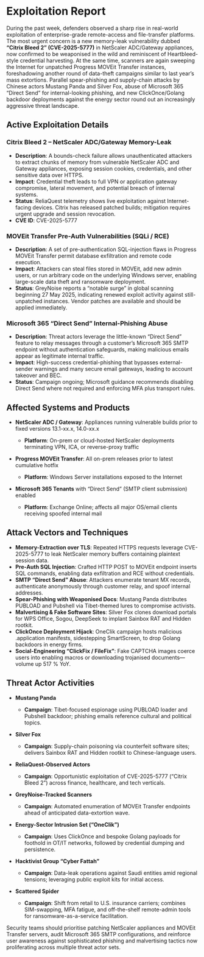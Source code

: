 # Exploitation Report

During the past week, defenders observed a sharp rise in real-world exploitation of enterprise-grade remote-access and file-transfer platforms.  The most urgent concern is a new memory-leak vulnerability dubbed **“Citrix Bleed 2” (CVE-2025-5777)** in NetScaler ADC/Gateway appliances, now confirmed to be weaponised in the wild and reminiscent of Heartbleed-style credential harvesting.  At the same time, scanners are again sweeping the Internet for unpatched Progress MOVEit Transfer instances, foreshadowing another round of data-theft campaigns similar to last year’s mass extortions.  Parallel spear-phishing and supply-chain attacks by Chinese actors Mustang Panda and Silver Fox, abuse of Microsoft 365 “Direct Send” for internal-looking phishing, and new ClickOnce/Golang backdoor deployments against the energy sector round out an increasingly aggressive threat landscape.

## Active Exploitation Details

### Citrix Bleed 2 – NetScaler ADC/Gateway Memory-Leak
- **Description**: A bounds-check failure allows unauthenticated attackers to extract chunks of memory from vulnerable NetScaler ADC and Gateway appliances, exposing session cookies, credentials, and other sensitive data over HTTPS.  
- **Impact**: Credential theft leads to full VPN or application gateway compromise, lateral movement, and potential breach of internal systems.  
- **Status**: ReliaQuest telemetry shows live exploitation against Internet-facing devices.  Citrix has released patched builds; mitigation requires urgent upgrade and session revocation.  
- **CVE ID**: CVE-2025-5777  

### MOVEit Transfer Pre-Auth Vulnerabilities (SQLi / RCE)
- **Description**: A set of pre-authentication SQL-injection flaws in Progress MOVEit Transfer permit database exfiltration and remote code execution.  
- **Impact**: Attackers can steal files stored in MOVEit, add new admin users, or run arbitrary code on the underlying Windows server, enabling large-scale data theft and ransomware deployment.  
- **Status**: GreyNoise reports a “notable surge” in global scanning beginning 27 May 2025, indicating renewed exploit activity against still-unpatched instances.  Vendor patches are available and should be applied immediately.  

### Microsoft 365 “Direct Send” Internal-Phishing Abuse
- **Description**: Threat actors leverage the little-known “Direct Send” feature to relay messages through a customer’s Microsoft 365 SMTP endpoint without authentication safeguards, making malicious emails appear as legitimate internal traffic.  
- **Impact**: High-success credential-phishing that bypasses external-sender warnings and many secure email gateways, leading to account takeover and BEC.  
- **Status**: Campaign ongoing; Microsoft guidance recommends disabling Direct Send where not required and enforcing MFA plus transport rules.  

## Affected Systems and Products

- **NetScaler ADC / Gateway**: Appliances running vulnerable builds prior to fixed versions 13.1-xx.x, 14.0-xx.x  
  - **Platform**: On-prem or cloud-hosted NetScaler deployments terminating VPN, ICA, or reverse-proxy traffic  

- **Progress MOVEit Transfer**: All on-prem releases prior to latest cumulative hotfix  
  - **Platform**: Windows Server installations exposed to the Internet  

- **Microsoft 365 Tenants** with “Direct Send” (SMTP client submission) enabled  
  - **Platform**: Exchange Online; affects all major OS/email clients receiving spoofed internal mail  

## Attack Vectors and Techniques

- **Memory-Extraction over TLS**: Repeated HTTPS requests leverage CVE-2025-5777 to leak NetScaler memory buffers containing plaintext session data.  
- **Pre-Auth SQL Injection**: Crafted HTTP POST to MOVEit endpoint inserts SQL commands, enabling data exfiltration and RCE without credentials.  
- **SMTP “Direct Send” Abuse**: Attackers enumerate tenant MX records, authenticate anonymously through customer relay, and spoof internal addresses.  
- **Spear-Phishing with Weaponised Docs**: Mustang Panda distributes PUBLOAD and Pubshell via Tibet-themed lures to compromise activists.  
- **Malvertising & Fake Software Sites**: Silver Fox clones download portals for WPS Office, Sogou, DeepSeek to implant Sainbox RAT and Hidden rootkit.  
- **ClickOnce Deployment Hijack**: OneClik campaign hosts malicious .application manifests, sidestepping SmartScreen, to drop Golang backdoors in energy firms.  
- **Social-Engineering “ClickFix / FileFix”**: Fake CAPTCHA images coerce users into enabling macros or downloading trojanised documents—volume up 517 % YoY.  

## Threat Actor Activities

- **Mustang Panda**  
  - **Campaign**: Tibet-focused espionage using PUBLOAD loader and Pubshell backdoor; phishing emails reference cultural and political topics.  

- **Silver Fox**  
  - **Campaign**: Supply-chain poisoning via counterfeit software sites; delivers Sainbox RAT and Hidden rootkit to Chinese-language users.  

- **ReliaQuest-Observed Actors**  
  - **Campaign**: Opportunistic exploitation of CVE-2025-5777 (“Citrix Bleed 2”) across finance, healthcare, and tech verticals.  

- **GreyNoise-Tracked Scanners**  
  - **Campaign**: Automated enumeration of MOVEit Transfer endpoints ahead of anticipated data-extortion wave.  

- **Energy-Sector Intrusion Set (“OneClik”)**  
  - **Campaign**: Uses ClickOnce and bespoke Golang payloads for foothold in OT/IT networks, followed by credential dumping and persistence.  

- **Hacktivist Group “Cyber Fattah”**  
  - **Campaign**: Data-leak operations against Saudi entities amid regional tensions; leveraging public exploit kits for initial access.  

- **Scattered Spider**  
  - **Campaign**: Shift from retail to U.S. insurance carriers; combines SIM-swapping, MFA fatigue, and off-the-shelf remote-admin tools for ransomware-as-a-service facilitation.  

Security teams should prioritise patching NetScaler appliances and MOVEit Transfer servers, audit Microsoft 365 SMTP configurations, and reinforce user awareness against sophisticated phishing and malvertising tactics now proliferating across multiple threat actor sets.
